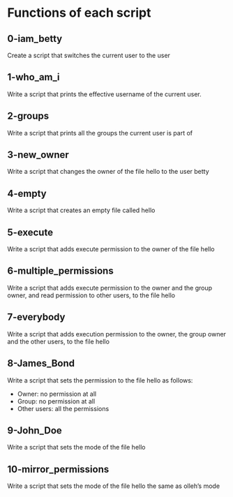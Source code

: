 # Functions of each script

## 0-iam_betty
Create a script that switches the current user to the user

## 1-who_am_i
Write a script that prints the effective username of the current user.

## 2-groups
Write a script that prints all the groups the current user is part of

## 3-new_owner
Write a script that changes the owner of the file hello to the user betty

## 4-empty
Write a script that creates an empty file called hello

## 5-execute
Write a script that adds execute permission to the owner of the file hello

## 6-multiple_permissions
Write a script that adds execute permission to the owner and the group owner, and read permission to other users, to the file hello

## 7-everybody
Write a script that adds execution permission to the owner, the group owner and the other users, to the file hello

## 8-James_Bond
Write a script that sets the permission to the file hello as follows:
- Owner: no permission at all
- Group: no permission at all
- Other users: all the permissions

## 9-John_Doe
Write a script that sets the mode of the file hello

## 10-mirror_permissions
Write a script that sets the mode of the file hello the same as olleh’s mode
